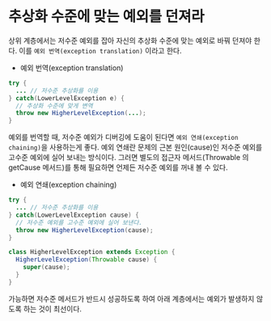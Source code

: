 # 추상화 수준에 맞는 예외를 던져라

상위 계층에서는 저수준 예외를 잡아 자신의 추상화 수준에 맞는 예외로 바꿔 던져야 한다. 이를 `예외 번역(exception translation)` 이라고 한다.

- 예외 번역(exception translation)

```java
try {
  ... // 저수준 추상화를 이용
} catch(LowerLevelException e) {
  // 추상화 수준에 맞게 변역
  throw new HigherLevelException(...);
}
```

예외를 번역할 때, 저수준 예외가 디버깅에 도움이 된다면 `예외 연쇄(exception chaining)`을 사용하는게 좋다. 예외 연쇄란 문제의 근본 원인(cause)인 저수준 예외를 고수준 예외에 실어 보내는 방식이다.
그러면 별도의 접근자 메서드(Throwable 의 getCause 메서드)를 통해 필요하면 언제든 저수준 예외를 꺼내 볼 수 있다.

- 예외 연쇄(exception chaining)

```java
try {
  ... // 저수준 추상화를 이용
} catch(LowerLevelException cause) {
  // 저수준 예외를 고수준 예외에 실어 보낸다.
  throw new HigherLevelException(cause);
}
```

```java
class HigherLevelException extends Exception {
  HigherLevelException(Throwable cause) {
    super(cause);
  }
}
```

가능하면 저수준 메서드가 반드시 성공하도록 하여 아래 계층에서는 예외가 발생하지 않도록 하는 것이 최선이다.


